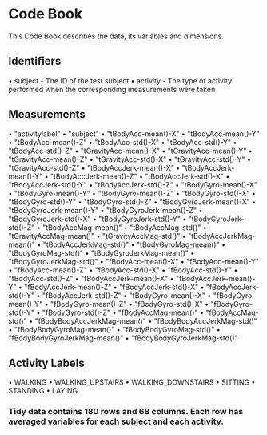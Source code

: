 
# Code Book

This Code Book describes the data, its variables and dimensions.

## Identifiers
•	subject - The ID of the test subject
•	activity - The type of activity performed when the corresponding measurements were taken

## Measurements
•	"activitylabel"
•	"subject"
•	"tBodyAcc-mean()-X"
•	"tBodyAcc-mean()-Y"
•	"tBodyAcc-mean()-Z"
•	"tBodyAcc-std()-X"
•	"tBodyAcc-std()-Y"
•	"tBodyAcc-std()-Z"
•	"tGravityAcc-mean()-X"
•	"tGravityAcc-mean()-Y"
•	"tGravityAcc-mean()-Z"
•	"tGravityAcc-std()-X"
•	"tGravityAcc-std()-Y"
•	"tGravityAcc-std()-Z"
•	"tBodyAccJerk-mean()-X"
•	"tBodyAccJerk-mean()-Y"
•	"tBodyAccJerk-mean()-Z"
•	"tBodyAccJerk-std()-X"
•	"tBodyAccJerk-std()-Y"
•	"tBodyAccJerk-std()-Z"
•	"tBodyGyro-mean()-X"
•	"tBodyGyro-mean()-Y"
•	"tBodyGyro-mean()-Z"
•	"tBodyGyro-std()-X"
•	"tBodyGyro-std()-Y"
•	"tBodyGyro-std()-Z"
•	"tBodyGyroJerk-mean()-X"
•	"tBodyGyroJerk-mean()-Y"
•	"tBodyGyroJerk-mean()-Z"
•	"tBodyGyroJerk-std()-X"
•	"tBodyGyroJerk-std()-Y"
•	"tBodyGyroJerk-std()-Z"
•	"tBodyAccMag-mean()"
•	"tBodyAccMag-std()"
•	"tGravityAccMag-mean()"
•	"tGravityAccMag-std()"
•	"tBodyAccJerkMag-mean()"
•	"tBodyAccJerkMag-std()"
•	"tBodyGyroMag-mean()"
•	"tBodyGyroMag-std()"
•	"tBodyGyroJerkMag-mean()"
•	"tBodyGyroJerkMag-std()"
•	"fBodyAcc-mean()-X"
•	"fBodyAcc-mean()-Y"
•	"fBodyAcc-mean()-Z"
•	"fBodyAcc-std()-X"
•	"fBodyAcc-std()-Y"
•	"fBodyAcc-std()-Z"
•	"fBodyAccJerk-mean()-X"
•	"fBodyAccJerk-mean()-Y"
•	"fBodyAccJerk-mean()-Z"
•	"fBodyAccJerk-std()-X"
•	"fBodyAccJerk-std()-Y"
•	"fBodyAccJerk-std()-Z"
•	"fBodyGyro-mean()-X"
•	"fBodyGyro-mean()-Y"
•	"fBodyGyro-mean()-Z"
•	"fBodyGyro-std()-X"
•	"fBodyGyro-std()-Y"
•	"fBodyGyro-std()-Z"
•	"fBodyAccMag-mean()"
•	"fBodyAccMag-std()"
•	"fBodyBodyAccJerkMag-mean()"
•	"fBodyBodyAccJerkMag-std()"
•	"fBodyBodyGyroMag-mean()"
•	"fBodyBodyGyroMag-std()"
•	"fBodyBodyGyroJerkMag-mean()"
•	"fBodyBodyGyroJerkMag-std()"

## Activity Labels
•	WALKING
•	WALKING_UPSTAIRS
•	WALKING_DOWNSTAIRS
•	SITTING
•	STANDING
•	LAYING

### Tidy data contains 180 rows and 68 columns. Each row has averaged variables for each subject and each activity.


